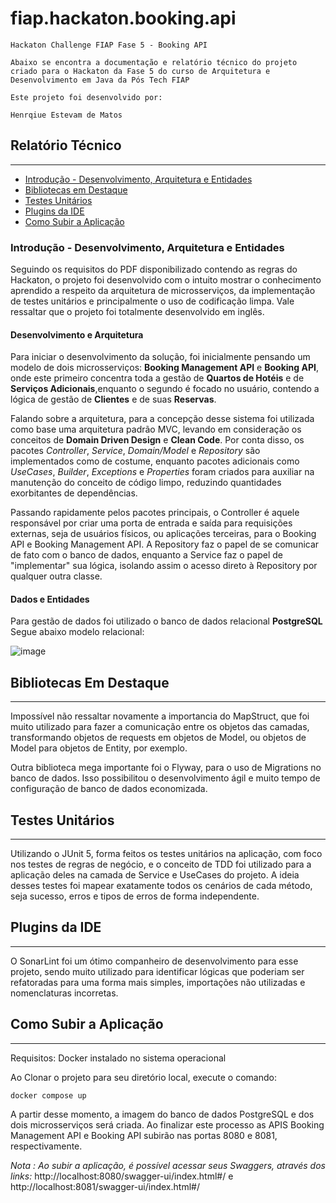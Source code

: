 # fiap.hackaton.booking.api

```
Hackaton Challenge FIAP Fase 5 - Booking API

Abaixo se encontra a documentação e relatório técnico do projeto
criado para o Hackaton da Fase 5 do curso de Arquitetura e
Desenvolvimento em Java da Pós Tech FIAP

Este projeto foi desenvolvido por:

Henrqiue Estevam de Matos
```
## Relatório Técnico

---
- [Introdução - Desenvolvimento, Arquitetura e Entidades](#introdução---desenvolvimento-arquitetura-e-entidades)
- [Bibliotecas em Destaque](#bibliotecas-em-destaque)
- [Testes Unitários](#testes-unitários)
- [Plugins da IDE](#plugins-da-ide)
- [Como Subir a Aplicação](#como-subir-a-aplicação)

### Introdução - Desenvolvimento, Arquitetura e Entidades

Seguindo os requisitos do PDF  disponibilizado contendo as regras do Hackaton, 
o projeto foi desenvolvido com o intuito mostrar o conhecimento aprendido a respeito 
da arquitetura de microsserviços, da implementação de testes unitários e principalmente 
o uso de codificação limpa. Vale ressaltar que o projeto foi totalmente desenvolvido
em inglês.

#### Desenvolvimento e Arquitetura

Para iniciar o desenvolvimento da solução, foi inicialmente pensando um modelo
de dois microsserviços: **Booking Management API** e **Booking API**, onde
este primeiro concentra toda a gestão de **Quartos de Hotéis** e 
de **Serviços Adicionais**,enquanto o segundo é focado no usuário, contendo 
a lógica de gestão de **Clientes** e de suas **Reservas**.

Falando sobre a arquitetura, para a concepção desse sistema foi
utilizada como base uma arquitetura padrão MVC, levando em consideração
os conceitos de **Domain Driven Design** e **Clean Code**. Por conta
disso, os pacotes _Controller_, _Service_, _Domain/Model_ e _Repository_
são implementados como de costume, enquanto pacotes adicionais como _UseCases_,
_Builder_, _Exceptions_ e _Properties_ foram criados para auxiliar na manutenção
do conceito de código limpo, reduzindo quantidades exorbitantes de dependências.

Passando rapidamente pelos pacotes principais, o Controller é aquele responsável
por criar uma porta de entrada e saída para requisições externas, seja de usuários
físicos, ou aplicações terceiras, para o Booking API e Booking Management API.
A Repository faz o papel de se comunicar de fato com o banco de dados, enquanto
a Service faz o papel de "implementar" sua lógica, isolando assim o acesso direto à
Repository por qualquer outra classe.


#### Dados e Entidades

Para gestão de dados foi utilizado o banco de dados relacional **PostgreSQL**
Segue abaixo modelo relacional:

![image](https://github.com/henriquemt13/fiap.hackaton.booking.api/assets/47531611/7a9d1e04-cc04-4d1d-9d20-1fd0de2a55db)


## Bibliotecas Em Destaque

---

Impossível não ressaltar novamente a importancia do MapStruct, que foi
muito utilizado para fazer a comunicação entre os objetos das camadas,
transformando objetos de requests em objetos de Model, ou objetos de Model
para objetos de Entity, por exemplo.

Outra biblioteca mega importante foi o Flyway, para o uso de Migrations no
banco de dados. Isso possibilitou o desenvolvimento ágil e muito tempo de
configuração de banco de dados economizada.

## Testes Unitários

---

Utilizando o JUnit 5, forma feitos os testes unitários na aplicação, com
foco nos testes de regras de negócio, e o conceito de TDD foi utilizado
para a aplicação deles na camada de Service e UseCases do projeto. A ideia desses testes
foi mapear exatamente todos os cenários de cada método, seja sucesso, erros
e tipos de erros de forma independente.


## Plugins da IDE

---

O SonarLint foi um ótimo companheiro de desenvolvimento para esse projeto,
sendo muito utilizado para identificar lógicas que poderiam ser refatoradas para
uma forma mais simples, importações não utilizadas e nomenclaturas incorretas.

## Como Subir a Aplicação

---
Requisitos: Docker instalado no sistema operacional

Ao Clonar o projeto para seu diretório local, execute o comando:
```
docker compose up

```

A partir desse momento, a imagem do banco de dados PostgreSQL e dos dois microsserviços será criada.
Ao finalizar este processo as APIS Booking Management API e Booking API subirão 
nas portas 8080 e 8081, respectivamente.

*Nota : Ao subir a aplicação, é possível acessar seus Swaggers, através dos links:* http://localhost:8080/swagger-ui/index.html#/ e http://localhost:8081/swagger-ui/index.html#/
